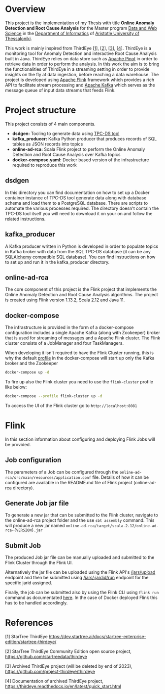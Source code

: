 # Overview
This project is the implementation of my Thesis with title **Online Anomaly Detection and Root Cause Analysis** for the Master program [Data and Web Science](https://dws.csd.auth.gr/) in the [Department of Informatics](https://www.csd.auth.gr/en/) of [Aristotle University of Thessaloniki](https://www.auth.gr/en/).

This work is mainly inspired from ThirdEye [[1](https://dev.startree.ai/docs/startree-enterprise-edition/startree-thirdeye/)], [[2](https://github.com/startreedata/thirdeye)], [[3](https://github.com/project-thirdeye/thirdeye)], [[4](https://thirdeye.readthedocs.io/en/latest/quick_start.html)]. ThirdEye is a monitoring tool for Anomaly Detection and interactive Root Cause Analysis built in Java. ThirdEye relies on data store such as [Apache Pinot](https://pinot.apache.org/) in order to retrieve data in order to perform the analysis. In this work the aim is to bring the functionalities of ThirdEye in a streaming setting in order to provide insights on the fly at data ingestion, before reaching a data warehouse. The project is developed using [Apache Flink](https://flink.apache.org/) framework which provides a rich API to facilitate stream processing and [Apache Kafka](https://kafka.apache.org/) which serves as the message queue of input data streams that feeds Flink.

# Project structure
This project consists of 4 main components.
- **dsdgen:** Tooling to generate data using [TPC-DS tool](https://www.tpc.org/tpcds/)
- **kafka_producer:** Kafka Python producer that produces records of SQL tables as JSON records into topics
- **online-ad-rca:** Scala Flink project to perform the Online Anomaly Detection and Root Cause Analysis over Kafka topics
- **docker-compose.yaml:** Docker based version of the infrastructure required to reproduce this work

## dsdgen
In this directory you can find documentation on how to set up a Docker container instance of TPC-DS tool generate data along with database schema and load them to a PostgreSQL database. There are scripts to automate the various processes required. The directory doesn't contain the TPC-DS tool itself you will need to download it on your on and follow the related instructions.

## kafka_producer
A Kafka producer written in Python is developed in order to populate topics in Kafka broker with data from the SQL TPC-DS database (it can be any [SQLAlchemy](https://www.sqlalchemy.org/) compatible SQL database). You can find instructions on how to set up and run it in the kafka_producer directory.

## online-ad-rca
The core component of this project is the Flink project that implements the Online Anomaly Detection and Root Cause Analysis algorithms. The project is created using Flink version 1.13.2, Scala 2.12 and Java 11.

## docker-compose
The infrastructure is provided in the form of a docker-compose configuration includes a single Apache Kafka (along with Zookeeper) broker that is used for streaming of messages and a Apache Flink cluster. The Flink cluster consists of a JobManager and four TaskManagers.

When developing it isn't required to have the Flink Cluster running, this is why the default [profile](https://docs.docker.com/compose/profiles/) in the docker-compose will start up only the Kafka broker and the Zookeeper
```bash
docker-compose up -d
```
To fire up also the Flink cluster you need to use the `flink-cluster` profile like below:
 ```bash
 docker-compose --profile flink-cluster up -d
 ```

 To access the UI of the Flink cluster go to `http://localhost:8081`

# Flink
In this section information about configuring and deploying Flink Jobs will be provided.

## Job configuration
The parameters of a Job can be configured through the `online-ad-rca/src/main/resources/application.conf` file. Details of how it can be configured are available in the README.md file of Flink project (online-ad-rca directory).

## Generate Job jar file
To generate a new jar that can be submitted to the Flink cluster, navigate to the online-ad-rca project folder and the use `sbt assembly` command. This will produce a new jar named `online-ad-rca/target/scala-2.12/online-ad-rca-{VERSION}.jar`

## Submit Job
The produced Job jar file can be manually uploaded and submitted to the Flink Cluster through the Flink UI.

Alternatively the jar file can be uploaded using the Flink API's [/jars/upload](https://nightlies.apache.org/flink/flink-docs-master/docs/ops/rest_api/#jars-upload) endpoint and then be submitted using [/jars/:jardid/run](https://nightlies.apache.org/flink/flink-docs-master/docs/ops/rest_api/#jars-jarid-run) endpoint for the specific jarid assigned.

Finally, the job can be submitted also by using the Flink CLI using `flink run` command as documentated [here](https://nightlies.apache.org/flink/flink-docs-master/docs/deployment/cli/#submitting-a-job). In the case of Docker deployed Flink this has to be handled accordingly.

# References
[1]
StarTree ThirdEye https://dev.startree.ai/docs/startree-enterprise-edition/startree-thirdeye/

[2]
StarTree ThirdEye Community Edition open source project, https://github.com/startreedata/thirdeye

[3]
Archived ThirdEye project (will be deleted by end of 2023), https://github.com/project-thirdeye/thirdeye

[4]
Documentation of archived ThirdEye project, https://thirdeye.readthedocs.io/en/latest/quick_start.html